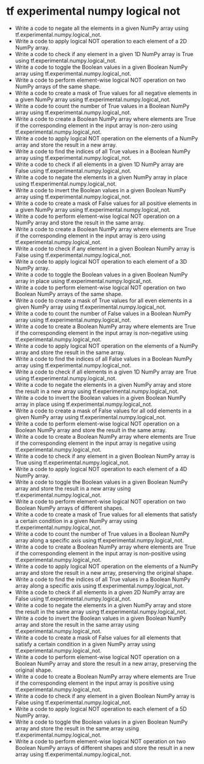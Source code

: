 # tf experimental numpy logical not

- Write a code to negate all the elements in a given NumPy array using tf.experimental.numpy.logical_not.
- Write a code to apply logical NOT operation to each element of a 2D NumPy array.
- Write a code to check if any element in a given 1D NumPy array is True using tf.experimental.numpy.logical_not.
- Write a code to toggle the Boolean values in a given Boolean NumPy array using tf.experimental.numpy.logical_not.
- Write a code to perform element-wise logical NOT operation on two NumPy arrays of the same shape.
- Write a code to create a mask of True values for all negative elements in a given NumPy array using tf.experimental.numpy.logical_not.
- Write a code to count the number of True values in a Boolean NumPy array using tf.experimental.numpy.logical_not.
- Write a code to create a Boolean NumPy array where elements are True if the corresponding element in the input array is non-zero using tf.experimental.numpy.logical_not.
- Write a code to apply logical NOT operation on the elements of a NumPy array and store the result in a new array.
- Write a code to find the indices of all True values in a Boolean NumPy array using tf.experimental.numpy.logical_not.
- Write a code to check if all elements in a given 1D NumPy array are False using tf.experimental.numpy.logical_not.
- Write a code to negate the elements in a given NumPy array in place using tf.experimental.numpy.logical_not.
- Write a code to invert the Boolean values in a given Boolean NumPy array using tf.experimental.numpy.logical_not.
- Write a code to create a mask of False values for all positive elements in a given NumPy array using tf.experimental.numpy.logical_not.
- Write a code to perform element-wise logical NOT operation on a NumPy array and store the result in the same array.
- Write a code to create a Boolean NumPy array where elements are True if the corresponding element in the input array is zero using tf.experimental.numpy.logical_not.
- Write a code to check if any element in a given Boolean NumPy array is False using tf.experimental.numpy.logical_not.
- Write a code to apply logical NOT operation to each element of a 3D NumPy array.
- Write a code to toggle the Boolean values in a given Boolean NumPy array in place using tf.experimental.numpy.logical_not.
- Write a code to perform element-wise logical NOT operation on two Boolean NumPy arrays of the same shape.
- Write a code to create a mask of True values for all even elements in a given NumPy array using tf.experimental.numpy.logical_not.
- Write a code to count the number of False values in a Boolean NumPy array using tf.experimental.numpy.logical_not.
- Write a code to create a Boolean NumPy array where elements are True if the corresponding element in the input array is non-negative using tf.experimental.numpy.logical_not.
- Write a code to apply logical NOT operation on the elements of a NumPy array and store the result in the same array.
- Write a code to find the indices of all False values in a Boolean NumPy array using tf.experimental.numpy.logical_not.
- Write a code to check if all elements in a given 1D NumPy array are True using tf.experimental.numpy.logical_not.
- Write a code to negate the elements in a given NumPy array and store the result in a new array using tf.experimental.numpy.logical_not.
- Write a code to invert the Boolean values in a given Boolean NumPy array in place using tf.experimental.numpy.logical_not.
- Write a code to create a mask of False values for all odd elements in a given NumPy array using tf.experimental.numpy.logical_not.
- Write a code to perform element-wise logical NOT operation on a Boolean NumPy array and store the result in the same array.
- Write a code to create a Boolean NumPy array where elements are True if the corresponding element in the input array is negative using tf.experimental.numpy.logical_not.
- Write a code to check if any element in a given Boolean NumPy array is True using tf.experimental.numpy.logical_not.
- Write a code to apply logical NOT operation to each element of a 4D NumPy array.
- Write a code to toggle the Boolean values in a given Boolean NumPy array and store the result in a new array using tf.experimental.numpy.logical_not.
- Write a code to perform element-wise logical NOT operation on two Boolean NumPy arrays of different shapes.
- Write a code to create a mask of True values for all elements that satisfy a certain condition in a given NumPy array using tf.experimental.numpy.logical_not.
- Write a code to count the number of True values in a Boolean NumPy array along a specific axis using tf.experimental.numpy.logical_not.
- Write a code to create a Boolean NumPy array where elements are True if the corresponding element in the input array is non-positive using tf.experimental.numpy.logical_not.
- Write a code to apply logical NOT operation on the elements of a NumPy array and store the result in a new array, preserving the original shape.
- Write a code to find the indices of all True values in a Boolean NumPy array along a specific axis using tf.experimental.numpy.logical_not.
- Write a code to check if all elements in a given 2D NumPy array are False using tf.experimental.numpy.logical_not.
- Write a code to negate the elements in a given NumPy array and store the result in the same array using tf.experimental.numpy.logical_not.
- Write a code to invert the Boolean values in a given Boolean NumPy array and store the result in the same array using tf.experimental.numpy.logical_not.
- Write a code to create a mask of False values for all elements that satisfy a certain condition in a given NumPy array using tf.experimental.numpy.logical_not.
- Write a code to perform element-wise logical NOT operation on a Boolean NumPy array and store the result in a new array, preserving the original shape.
- Write a code to create a Boolean NumPy array where elements are True if the corresponding element in the input array is positive using tf.experimental.numpy.logical_not.
- Write a code to check if any element in a given Boolean NumPy array is False using tf.experimental.numpy.logical_not.
- Write a code to apply logical NOT operation to each element of a 5D NumPy array.
- Write a code to toggle the Boolean values in a given Boolean NumPy array and store the result in the same array using tf.experimental.numpy.logical_not.
- Write a code to perform element-wise logical NOT operation on two Boolean NumPy arrays of different shapes and store the result in a new array using tf.experimental.numpy.logical_not.